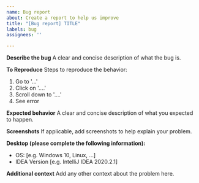 ```yaml
---
name: Bug report
about: Create a report to help us improve
title: "[Bug report] TITLE"
labels: bug
assignees: ''

---
```


**Describe the bug**
A clear and concise description of what the bug is.

**To Reproduce**
Steps to reproduce the behavior:

1. Go to '...'
2. Click on '....'
3. Scroll down to '....'
4. See error

**Expected behavior**
A clear and concise description of what you expected to happen.

**Screenshots**
If applicable, add screenshots to help explain your problem.

**Desktop (please complete the following information):**

- OS: [e.g. Windows 10, Linux, ...]
- IDEA Version [e.g. IntelliJ IDEA 2020.2.1]

**Additional context**
Add any other context about the problem here.
